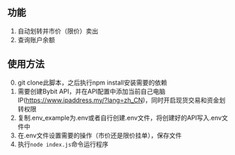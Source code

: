 ## 功能
1. 自动划转并市价（限价）卖出
2. 查询账户余额

## 使用方法
0. git clone此脚本，之后执行npm install安装需要的依赖
1. 需要创建Bybit API，并在API配置中添加当前自己电脑IP(https://www.ipaddress.my/?lang=zh_CN)，同时开启现货交易和资金划转权限
2. 复制.env_example为.env或者自行创建.env文件，将创建好的API写入.env文件中
3. 在.env文件设置需要的操作（市价还是限价挂单），保存文件
4. 执行```node index.js```命令运行程序